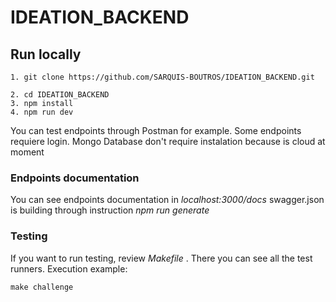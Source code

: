 # IDEATION_BACKEND
## Run locally

    1. git clone https://github.com/SARQUIS-BOUTROS/IDEATION_BACKEND.git

    2. cd IDEATION_BACKEND
    3. npm install
    4. npm run dev

You can test endpoints through Postman for example. Some endpoints requiere login.
Mongo Database don't require instalation because is cloud at moment

### Endpoints documentation
You can see endpoints documentation in *localhost:3000/docs* 
swagger.json is building through instruction *npm run generate*

### Testing

If you want to run testing, review *Makefile* . There you can see all the test runners. 
Execution example: 

    make challenge